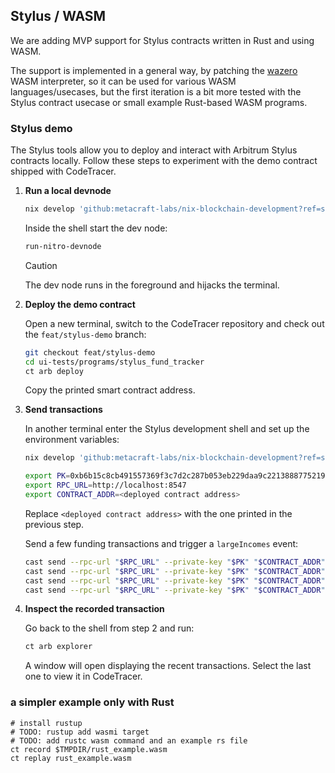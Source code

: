 ## Stylus / WASM

We are adding MVP support for Stylus contracts written in Rust and using WASM.

The support is implemented in a general way, by patching the [wazero]() WASM interpreter, so
it can be used for various WASM languages/usecases, but the first iteration is a bit more tested with
the Stylus contract usecase or small example Rust-based WASM programs.

### Stylus demo

The Stylus tools allow you to deploy and interact with Arbitrum Stylus contracts locally.
Follow these steps to experiment with the demo contract shipped with CodeTracer.

1. **Run a local devnode**

   ```bash
   nix develop 'github:metacraft-labs/nix-blockchain-development?ref=stylus-tools#stylus'
   ```

   Inside the shell start the dev node:

   ```bash
   run-nitro-devnode
   ```

   > [!CAUTION]
   > The dev node runs in the foreground and hijacks the terminal.

2. **Deploy the demo contract**

   Open a new terminal, switch to the CodeTracer repository and check out the `feat/stylus-demo` branch:

   ```bash
   git checkout feat/stylus-demo
   cd ui-tests/programs/stylus_fund_tracker
   ct arb deploy
   ```

   Copy the printed smart contract address.

3. **Send transactions**

   In another terminal enter the Stylus development shell and set up the environment variables:

   ```bash
   nix develop 'github:metacraft-labs/nix-blockchain-development?ref=stylus-tools#stylus'

   export PK=0xb6b15c8cb491557369f3c7d2c287b053eb229daa9c22138887752191c9520659
   export RPC_URL=http://localhost:8547
   export CONTRACT_ADDR=<deployed contract address>
   ```

   Replace `<deployed contract address>` with the one printed in the previous step.

   Send a few funding transactions and trigger a `largeIncomes` event:

   ```bash
   cast send --rpc-url "$RPC_URL" --private-key "$PK" "$CONTRACT_ADDR" "fund(uint256)" 9  -vvvvv --priority-gas-price 0.01ether --gas-price 0.00000001ether --gas-limit 10000000
   cast send --rpc-url "$RPC_URL" --private-key "$PK" "$CONTRACT_ADDR" "fund(uint256)" 6  -vvvvv --priority-gas-price 0.01ether --gas-price 0.00000001ether --gas-limit 10000000
   cast send --rpc-url "$RPC_URL" --private-key "$PK" "$CONTRACT_ADDR" "fund(uint256)" 11 -vvvvv --priority-gas-price 0.01ether --gas-price 0.00000001ether --gas-limit 10000000
   cast send --rpc-url "$RPC_URL" --private-key "$PK" "$CONTRACT_ADDR" "largeIncomes(uint256)" 7 -vvvvv --priority-gas-price 0.01ether --gas-price 0.00000001ether --gas-limit 10000000
   ```

4. **Inspect the recorded transaction**

   Go back to the shell from step&nbsp;2 and run:

   ```bash
   ct arb explorer
   ```

   A window will open displaying the recent transactions. Select the last one to view it in CodeTracer.

### a simpler example only with Rust

```
# install rustup
# TODO: rustup add wasmi target 
# TODO: add rustc wasm command and an example rs file
ct record $TMPDIR/rust_example.wasm
ct replay rust_example.wasm
```

